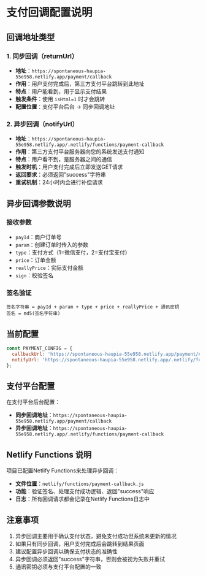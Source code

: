 # 支付回调配置说明

## 回调地址类型

### 1. 同步回调（returnUrl）
- **地址**：`https://spontaneous-haupia-55e958.netlify.app/payment/callback`
- **作用**：用户支付完成后，第三方支付平台跳转到此地址
- **特点**：用户能看到，用于显示支付结果
- **触发条件**：使用 `isHtml=1` 时才会跳转
- **配置位置**：支付平台后台 → 同步回调地址

### 2. 异步回调（notifyUrl）
- **地址**：`https://spontaneous-haupia-55e958.netlify.app/.netlify/functions/payment-callback`
- **作用**：第三方支付平台服务器向您的系统发送支付通知
- **特点**：用户看不到，是服务器之间的通信
- **触发时机**：用户支付完成后立即发送GET请求
- **返回要求**：必须返回"success"字符串
- **重试机制**：24小时内会进行补偿请求

## 异步回调参数说明

### 接收参数
- `payId`：商户订单号
- `param`：创建订单时传入的参数
- `type`：支付方式（1=微信支付，2=支付宝支付）
- `price`：订单金额
- `reallyPrice`：实际支付金额
- `sign`：校验签名

### 签名验证
```
签名字符串 = payId + param + type + price + reallyPrice + 通讯密钥
签名 = md5(签名字符串)
```

## 当前配置

```javascript
const PAYMENT_CONFIG = {
  callbackUrl: 'https://spontaneous-haupia-55e958.netlify.app/payment/callback', // 同步回调
  notifyUrl: 'https://spontaneous-haupia-55e958.netlify.app/.netlify/functions/payment-callback', // 异步回调
};
```

## 支付平台配置

在支付平台后台配置：
- **同步回调地址**：`https://spontaneous-haupia-55e958.netlify.app/payment/callback`
- **异步回调地址**：`https://spontaneous-haupia-55e958.netlify.app/.netlify/functions/payment-callback`

## Netlify Functions 说明

项目已配置Netlify Functions来处理异步回调：
- **文件位置**：`netlify/functions/payment-callback.js`
- **功能**：验证签名、处理支付成功逻辑、返回"success"响应
- **日志**：所有回调请求都会记录在Netlify Functions日志中

## 注意事项

1. 异步回调主要用于确认支付状态，避免支付成功但系统未更新的情况
2. 如果只有同步回调，用户支付完成后会跳转到结果页面
3. 建议配置异步回调以确保支付状态的准确性
4. 异步回调必须返回"success"字符串，否则会被视为失败并重试
5. 通讯密钥必须与支付平台配置的一致
